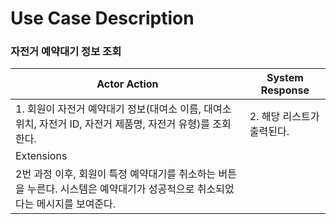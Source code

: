 # Use Case Description

### 자전거 예약대기 정보 조회

| **Actor Action** | **System Response** |
| --- | --- |
| 1. 회원이 자전거 예약대기 정보(대여소 이름, 대여소 위치, 자전거 ID, 자전거 제품명, 자전거 유형)를 조회한다.  | 2. 해당 리스트가 출력된다. |
| Extensions
2번 과정 이후, 회원이 특정 예약대기를 취소하는 버튼을 누른다. 시스템은 예약대기가 성공적으로 취소되었다는 메시지를 보여준다. |  |